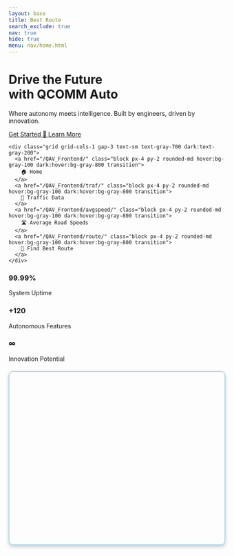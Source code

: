 ```yaml
---
layout: base
title: Best Route
search_exclude: true
nav: true
hide: true
menu: nav/home.html
---
```


<main class="relative overflow-hidden bg-gradient-to-br from-white to-gray-50 dark:from-gray-900 dark:to-gray-800">

  <!-- Parallax background blob -->
  <div class="absolute top-[-100px] left-[-100px] w-[500px] h-[500px] bg-purple-300 dark:bg-purple-700 opacity-20 rounded-full blur-3xl animate-pulse"></div>

  <div class="relative z-10 max-w-7xl mx-auto px-6 py-24 flex flex-col md:flex-row items-center justify-between gap-12">
    <!-- Text Content -->
    <div class="flex-1 text-center md:text-left space-y-8">
      <h1 class="text-5xl md:text-6xl font-extrabold bg-gradient-to-r from-primary via-accent to-secondary bg-clip-text text-transparent animate-gradient-x">
        Drive the Future <br> with QCOMM Auto
      </h1>
      <p class="text-lg text-gray-600 dark:text-gray-300 max-w-xl">
        Where autonomy meets intelligence. Built by engineers, driven by innovation.
      </p>
      <div class="flex flex-col sm:flex-row gap-4 justify-center md:justify-start">
        <a href="#get-started" class="px-6 py-3 rounded-full text-white bg-primary hover:bg-secondary font-medium text-base shadow-lg transition transform hover:scale-105">
          Get Started 🚗
        </a>
        <a href="#learn-more" class="px-6 py-3 rounded-full border-2 border-primary text-primary hover:bg-primary hover:text-white font-medium text-base transition">
          Learn More
        </a>
      </div>
    </div>  
    <!-- Lottie Animation -->
    <div class="flex-1">
      <lottie-player
        src="https://assets10.lottiefiles.com/packages/lf20_kyu7xb1v.json"
        background="transparent"
        speed="1"
        style="width: 100%; height: 300px;"
        loop
        autoplay>
      </lottie-player>
    </div>

  </div>


  
    <div class="grid grid-cols-1 gap-3 text-sm text-gray-700 dark:text-gray-200">
      <a href="/QAV_Frontend/" class="block px-4 py-2 rounded-md hover:bg-gray-100 dark:hover:bg-gray-800 transition">
        🏠 Home
      </a>
      <a href="/QAV_Frontend/traf/" class="block px-4 py-2 rounded-md hover:bg-gray-100 dark:hover:bg-gray-800 transition">
        🚦 Traffic Data
      </a>
      <a href="/QAV_Frontend/avgspeed/" class="block px-4 py-2 rounded-md hover:bg-gray-100 dark:hover:bg-gray-800 transition">
        🛣️ Average Road Speeds
      </a>
      <a href="/QAV_Frontend/route/" class="block px-4 py-2 rounded-md hover:bg-gray-100 dark:hover:bg-gray-800 transition">
        🧭 Find Best Route
      </a>
    </div>
  </div>
</div>

  <!-- Stats Section -->
  <section class="bg-white dark:bg-gray-900 py-12 border-t border-gray-200 dark:border-gray-700">
    <div class="max-w-6xl mx-auto grid grid-cols-1 sm:grid-cols-3 text-center gap-8 px-6">
      <div>
        <h3 class="text-3xl font-bold text-primary">99.99%</h3>
        <p class="text-gray-600 dark:text-gray-300">System Uptime</p>
      </div>
      <div>
        <h3 class="text-3xl font-bold text-primary">+120</h3>
        <p class="text-gray-600 dark:text-gray-300">Autonomous Features</p>
      </div>
      <div>
        <h3 class="text-3xl font-bold text-primary">∞</h3>
        <p class="text-gray-600 dark:text-gray-300">Innovation Potential</p>
      </div>
    </div>
  </section>

</main>

<!-- Add these in your HTML head section -->
<link rel="stylesheet" href="https://unpkg.com/leaflet@1.7.1/dist/leaflet.css" />
<script src="https://unpkg.com/leaflet@1.7.1/dist/leaflet.js"></script>

<!-- Add this where you want the map to appear -->
<div id="map"></div>

<script>
document.addEventListener('DOMContentLoaded', function() {
    // Initialize the map
    const map = L.map('map');

    // Ask for user's location
    if (navigator.geolocation) {
        navigator.geolocation.getCurrentPosition(
            (position) => {
                const { latitude, longitude } = position.coords;
                map.setView([latitude, longitude], 13);

                // Add the OpenStreetMap tiles
                L.tileLayer('https://{s}.tile.openstreetmap.org/{z}/{x}/{y}.png', {
                    maxZoom: 19,
                    attribution: '© OpenStreetMap contributors'
                }).addTo(map);

                // Add a marker at the user's location
                L.marker([latitude, longitude]).addTo(map)
                    .bindPopup('You are here!')
                    .openPopup();
            },
            () => alert('Location access denied. Defaulting to Paris.'),
            { enableHighAccuracy: true }
        );
    } else {
        alert('Geolocation is not supported by your browser.');
    }
});
</script>

<style>
#map {
    height: 400px;
    margin-top: 20px;
    border-radius: 10px;
    border: 2px solid #add8e6;
    box-shadow: 0 4px 8px rgba(0, 0, 0, 0.2);
}
</style>
